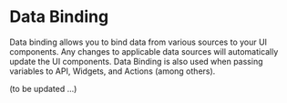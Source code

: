 # Data Binding
Data binding allows you to bind data from various sources to your UI components. Any changes to applicable data sources will automatically update the UI components. Data Binding is also used when passing variables to API, Widgets, and Actions (among others).

(to be updated ...)
